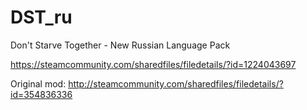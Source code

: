 # DST_ru
Don't Starve Together - New Russian Language Pack

https://steamcommunity.com/sharedfiles/filedetails/?id=1224043697


Original mod:
http://steamcommunity.com/sharedfiles/filedetails/?id=354836336
